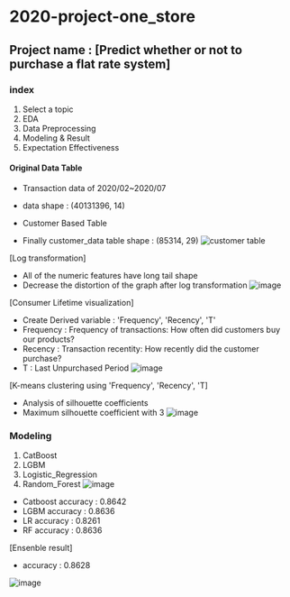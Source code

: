 # 2020-project-one_store

## Project name : [Predict whether or not to purchase a flat rate system]

### index
1. Select a topic
2. EDA
3. Data Preprocessing
4. Modeling & Result
5. Expectation Effectiveness


#### Original Data Table
* Transaction data of 2020/02~2020/07
- data shape : (40131396, 14)

* Customer Based Table
- Finally customer_data table shape : (85314, 29)
![customer table](https://user-images.githubusercontent.com/68583172/103008544-a6194c80-4578-11eb-8393-e1f91eee92ed.PNG)

[Log transformation]
- All of the numeric features have long tail shape
- Decrease the distortion of the graph after log transformation
![image](https://user-images.githubusercontent.com/68583172/103011186-d9f67100-457c-11eb-84d0-8309a8027526.png)

[Consumer Lifetime visualization]
- Create Derived variable : 'Frequency', 'Recency', 'T'
- Frequency : Frequency of transactions: How often did customers buy our products?
- Recency : Transaction recentity: How recently did the customer purchase?
- T : Last Unpurchased Period
![image](https://user-images.githubusercontent.com/68583172/103011640-9cdeae80-457d-11eb-8b8f-6ff2635d0909.png)

[K-means clustering using 'Frequency', 'Recency', 'T]
- Analysis of silhouette coefficients
- Maximum silhouette coefficient with 3 
![image](https://user-images.githubusercontent.com/68583172/103011997-3a39e280-457e-11eb-87c3-5713cb8e3beb.png)

### Modeling
1. CatBoost
2. LGBM
3. Logistic_Regression
4. Random_Forest
![image](https://user-images.githubusercontent.com/68583172/103015242-673cc400-4583-11eb-8a7d-a1c25ca47eb1.png)

- Catboost accuracy : 0.8642
- LGBM accuracy : 0.8636
- LR accuracy : 0.8261
- RF accuracy : 0.8636

[Ensenble result]
- accuracy : 0.8628

![image](https://user-images.githubusercontent.com/68583172/103015314-8b000a00-4583-11eb-90bf-cf7cd1dbbced.png)


